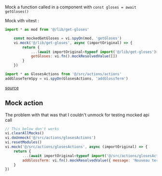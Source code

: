 Mock a function called in a component with
`const gloses = await getGloses()`

Mock vith vitest :

```javascript
import * as mod from '@/lib/get-gloses'

    const mockedGetGloses = vi.spyOn(mod, 'getGloses')
    vi.mock('@/lib/get-gloses', async (importOriginal) => {
        return {
            ...(await importOriginal<typeof import('@/lib/get-gloses')>()),
            getGloses: vi.fn().mockResolvedValue([])
        }
    })

```

```javascript
import * as GlosesActions from '@/src/actions/actions'
addGloseTermSpy = vi.spyOn(GlosesActions, 'addGlossTerm')
```

[source](https://dev.to/erikpuk/how-to-mock-a-third-party-es6-export-in-vitest-38ff)

## Mock action 
The problem with that was that I couldn't unmock for testing mocked api call
```javascript
// This below don't works
vi.clearAllMocks()
vi.doUnmock('@/src/actions/glosesActions')
vi.resetModules()
vi.mock('@/src/actions/glosesActions', async (importOriginal) => {
    return {
        ...(await importOriginal<typeof import('@/src/actions/glosesActions')>()),
        addGlossTerm: vi.fn().mockResolvedValue({ message: 'Nouveau terme ajouté avec succès', error: null })
    }
})
```
